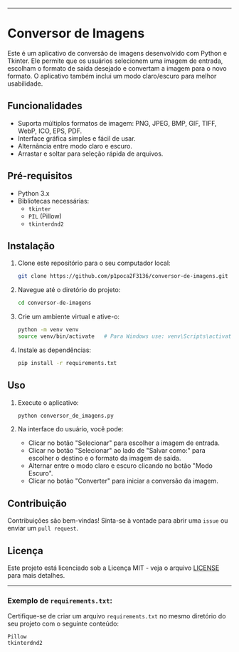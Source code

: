 
---

# Conversor de Imagens

Este é um aplicativo de conversão de imagens desenvolvido com Python e Tkinter. Ele permite que os usuários selecionem uma imagem de entrada, escolham o formato de saída desejado e convertam a imagem para o novo formato. O aplicativo também inclui um modo claro/escuro para melhor usabilidade.

## Funcionalidades

- Suporta múltiplos formatos de imagem: PNG, JPEG, BMP, GIF, TIFF, WebP, ICO, EPS, PDF.
- Interface gráfica simples e fácil de usar.
- Alternância entre modo claro e escuro.
- Arrastar e soltar para seleção rápida de arquivos.

## Pré-requisitos

- Python 3.x
- Bibliotecas necessárias:
  - `tkinter`
  - `PIL` (Pillow)
  - `tkinterdnd2`

## Instalação

1. Clone este repositório para o seu computador local:
   ```bash
   git clone https://github.com/p1poca2F3136/conversor-de-imagens.git
   ```

2. Navegue até o diretório do projeto:
   ```bash
   cd conversor-de-imagens
   ```

3. Crie um ambiente virtual e ative-o:
   ```bash
   python -m venv venv
   source venv/bin/activate   # Para Windows use: venv\Scripts\activate
   ```

4. Instale as dependências:
   ```bash
   pip install -r requirements.txt
   ```

## Uso

1. Execute o aplicativo:
   ```bash
   python conversor_de_imagens.py
   ```

2. Na interface do usuário, você pode:
   - Clicar no botão "Selecionar" para escolher a imagem de entrada.
   - Clicar no botão "Selecionar" ao lado de "Salvar como:" para escolher o destino e o formato da imagem de saída.
   - Alternar entre o modo claro e escuro clicando no botão "Modo Escuro".
   - Clicar no botão "Converter" para iniciar a conversão da imagem.

## Contribuição

Contribuições são bem-vindas! Sinta-se à vontade para abrir uma `issue` ou enviar um `pull request`.

## Licença

Este projeto está licenciado sob a Licença MIT - veja o arquivo [LICENSE](LICENSE) para mais detalhes.

---

### Exemplo de `requirements.txt`:

Certifique-se de criar um arquivo `requirements.txt` no mesmo diretório do seu projeto com o seguinte conteúdo:

```plaintext
Pillow
tkinterdnd2
```
